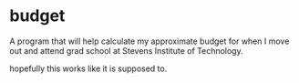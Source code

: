 # budget


A program that will help calculate my approximate budget for when I move out and attend grad school at Stevens Institute of Technology.

hopefully this works like it is supposed to.